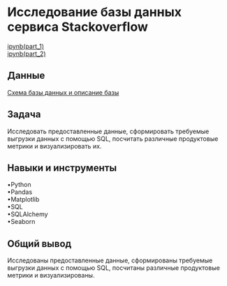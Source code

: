 <a name="lists"><h1>Исследование базы данных сервиса Stackoverflow</h1></a>
[ipynb(part_1)](https://github.com/natashkaau/portfolio/tree/main/project_10/project_10.ipynb)   
[ipynb(part_2)](https://github.com/natashkaau/portfolio/tree/main/project_10/project_10(2).ipynb)   
<a name="lists"><h2>Данные</h2></a>
[Схема базы данных и описание базы](https://code.s3.yandex.net/SQL%20for%20data%20and%20analytics/ER/advanced_sql_project.pdf)
<a name="lists"><h2>Задача</h2></a>
Исследовать предоставленные данные, сформировать требуемые выгрузки данных с помощью SQL, посчитать различные продуктовые метрики и визуализировать их.
<a name="lists"><h2>Навыки и инструменты</h2></a>
•Python  
•Pandas  
•Matplotlib  
•SQL  
•SQLAlchemy  
•Seaborn  
<a name="lists"><h2>Общий вывод</h2></a>
Исследованы предоставленные данные, сформированы требуемые выгрузки данных с помощью SQL, посчитаны различные продуктовые метрики и визуализированы.
